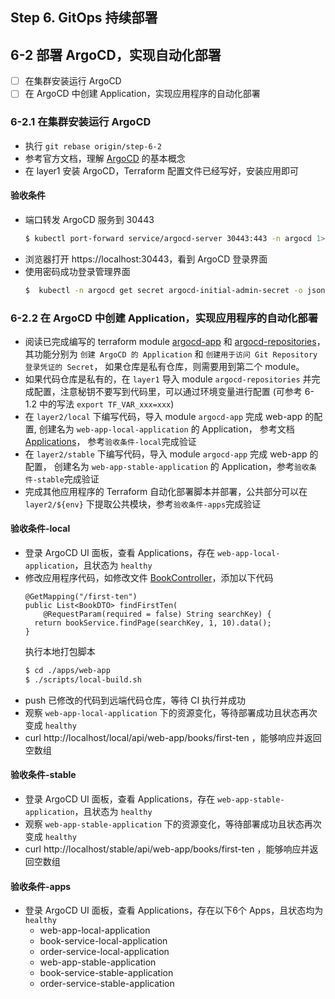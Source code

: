Step 6. GitOps 持续部署
--
## 6-2 部署 ArgoCD，实现自动化部署

- [ ] 在集群安装运行 ArgoCD
- [ ] 在 ArgoCD 中创建 Application，实现应用程序的自动化部署

### 6-2.1 在集群安装运行 ArgoCD

- 执行 `git rebase origin/step-6-2`
- 参考官方文档，理解 [ArgoCD](https://argo-cd.readthedocs.io/en/stable/) 的基本概念
- 在 layer1 安装 ArgoCD，Terraform 配置文件已经写好，安装应用即可


#### 验收条件

- 端口转发 ArgoCD 服务到 30443
  ```bash
  $ kubectl port-forward service/argocd-server 30443:443 -n argocd 1>/dev/null 2> argocd-port-forward.log &
  ```
- 浏览器打开 https://localhost:30443，看到 ArgoCD 登录界面
- 使用密码成功登录管理界面
  ```bash
  $  kubectl -n argocd get secret argocd-initial-admin-secret -o jsonpath="{.data.password}" | base64 -d && echo
  ```

### 6-2.2 在 ArgoCD 中创建 Application，实现应用程序的自动化部署

- 阅读已完成编写的 terraform module [argocd-app](../terraform/module/argocd-app) 和
  [argocd-repositories](../terraform/module/argocd-repositories)，
  其功能分别为 `创建 ArgoCD 的 Application` 和 `创建用于访问 Git Repository 登录凭证的 Secret`，
  如果仓库是私有仓库，则需要用到第二个 module。
- 如果代码仓库是私有的，在 `layer1` 导入 module `argocd-repositories` 并完成配置，注意秘钥不要写到代码里，可以通过环境变量进行配置
  (可参考 6-1.2 中的写法 `export TF_VAR_xxx=xxx`)
- 在 `layer2/local` 下编写代码，导入 module `argocd-app` 完成 web-app 的配置,
  创建名为 `web-app-local-application` 的 Application，
  参考文档 [Applications](https://argo-cd.readthedocs.io/en/stable/operator-manual/declarative-setup/#applications)，
  参考`验收条件-local`完成验证
- 在 `layer2/stable` 下编写代码，导入 module `argocd-app` 完成 web-app 的配置，
  创建名为 `web-app-stable-application` 的 Application，参考`验收条件-stable`完成验证
- 完成其他应用程序的 Terraform 自动化部署脚本并部署，公共部分可以在 `layer2/${env}` 下提取公共模块，参考`验收条件-apps`完成验证

#### 验收条件-local

- 登录 ArgoCD UI 面板，查看 Applications，存在 `web-app-local-application`，且状态为 `healthy`
- 修改应用程序代码，如修改文件 [BookController](../apps/web-app/src/main/java/org/example/looam/web/controller/BookController.java)，添加以下代码
  ```
  @GetMapping("/first-ten")
  public List<BookDTO> findFirstTen(
      @RequestParam(required = false) String searchKey) {
    return bookService.findPage(searchKey, 1, 10).data();
  }
  ```
  执行本地打包脚本
  ```bash
  $ cd ./apps/web-app
  $ ./scripts/local-build.sh
    ```
- push 已修改的代码到远端代码仓库，等待 CI 执行并成功
- 观察 `web-app-local-application` 下的资源变化，等待部署成功且状态再次变成 `healthy`
- curl http://localhost/local/api/web-app/books/first-ten ，能够响应并返回空数组


#### 验收条件-stable

- 登录 ArgoCD UI 面板，查看 Applications，存在 `web-app-stable-application`，且状态为 `healthy`
- 观察 `web-app-stable-application` 下的资源变化，等待部署成功且状态再次变成 `healthy`
- curl http://localhost/stable/api/web-app/books/first-ten ，能够响应并返回空数组

#### 验收条件-apps

- 登录 ArgoCD UI 面板，查看 Applications，存在以下6个 Apps，且状态均为 `healthy`
  - web-app-local-application
  - book-service-local-application
  - order-service-local-application
  - web-app-stable-application
  - book-service-stable-application
  - order-service-stable-application

